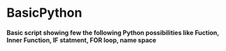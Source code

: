 # BasicPython
#### Basic script showing few the following Python possibilities like Fuction, Inner Function, IF statment, FOR loop, __name__ space 
